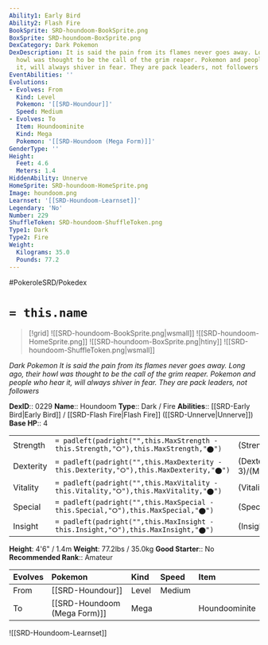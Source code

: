 ```yaml
---
Ability1: Early Bird
Ability2: Flash Fire
BookSprite: SRD-houndoom-BookSprite.png
BoxSprite: SRD-houndoom-BoxSprite.png
DexCategory: Dark Pokemon
DexDescription: It is said the pain from its flames never goes away. Long ago, their
  howl was thought to be the call of the grim reaper. Pokemon and people who hear
  it, will always shiver in fear. They are pack leaders, not followers
EventAbilities: ''
Evolutions:
- Evolves: From
  Kind: Level
  Pokemon: '[[SRD-Houndour]]'
  Speed: Medium
- Evolves: To
  Item: Houndoominite
  Kind: Mega
  Pokemon: '[[SRD-Houndoom (Mega Form)]]'
GenderType: ''
Height:
  Feet: 4.6
  Meters: 1.4
HiddenAbility: Unnerve
HomeSprite: SRD-houndoom-HomeSprite.png
Image: houndoom.png
Learnset: '[[SRD-Houndoom-Learnset]]'
Legendary: 'No'
Number: 229
ShuffleToken: SRD-houndoom-ShuffleToken.png
Type1: Dark
Type2: Fire
Weight:
  Kilograms: 35.0
  Pounds: 77.2
---
```


#PokeroleSRD/Pokedex

# `= this.name`

> [!grid]
> ![[SRD-houndoom-BookSprite.png|wsmall]]
> ![[SRD-houndoom-HomeSprite.png]]
> ![[SRD-houndoom-BoxSprite.png|htiny]]
> ![[SRD-houndoom-ShuffleToken.png|wsmall]]


*Dark Pokemon*
*It is said the pain from its flames never goes away. Long ago, their howl was thought to be the call of the grim reaper. Pokemon and people who hear it, will always shiver in fear. They are pack leaders, not followers*

**DexID**:: 0229
**Name**:: Houndoom
**Type**:: Dark / Fire
**Abilities**:: [[SRD-Early Bird|Early Bird]] / [[SRD-Flash Fire|Flash Fire]] ([[SRD-Unnerve|Unnerve]])
**Base HP**:: 4

|           |                                                                                        |                                          |
| --------- | -------------------------------------------------------------------------------------- | ---------------------------------------- |
| Strength  | `= padleft(padright("",this.MaxStrength - this.Strength,"⭘"),this.MaxStrength,"⬤")`    | (Strength::2)/(MaxStrength::5)   |
| Dexterity | `= padleft(padright("",this.MaxDexterity - this.Dexterity,"⭘"),this.MaxDexterity,"⬤")` | (Dexterity:: 3)/(MaxDexterity::6) |
| Vitality  | `= padleft(padright("",this.MaxVitality - this.Vitality,"⭘"),this.MaxVitality,"⬤")`    | (Vitality::2)/(MaxVitality::4)   |
| Special   | `= padleft(padright("",this.MaxSpecial - this.Special,"⭘"),this.MaxSpecial,"⬤")`       | (Special::3)/(MaxSpecial::6)     |
| Insight   | `= padleft(padright("",this.MaxInsight - this.Insight,"⭘"),this.MaxInsight,"⬤")`       | (Insight::2)/(MaxInsight::5)     |

**Height**: 4'6" / 1.4m
**Weight**: 77.2lbs / 35.0kg
**Good Starter**:: No
**Recommended Rank**:: Amateur

| Evolves   | Pokemon                      | Kind   | Speed   | Item          |
|:----------|:-----------------------------|:-------|:--------|:--------------|
| From      | [[SRD-Houndour]]             | Level  | Medium  |               |
| To        | [[SRD-Houndoom (Mega Form)]] | Mega   |         | Houndoominite |

![[SRD-Houndoom-Learnset]]